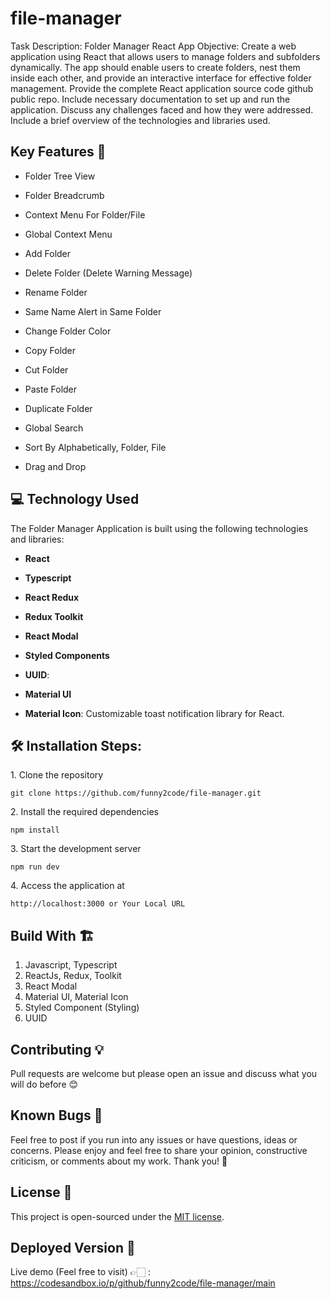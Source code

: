 # file-manager

Task Description: Folder Manager React App
Objective:
Create a web application using React that allows users to manage folders and subfolders dynamically. The app should enable users to create folders, nest them inside each other, and provide an interactive interface for effective folder management.
Provide the complete React application source code github public repo.
Include necessary documentation to set up and run the application.
Discuss any challenges faced and how they were addressed.
Include a brief overview of the technologies and libraries used.

## Key Features 📝

-   Folder Tree View
-   Folder Breadcrumb
-   Context Menu For Folder/File
-   Global Context Menu
-   Add Folder
-   Delete Folder (Delete Warning Message)
-   Rename Folder
-   Same Name Alert in Same Folder

-   Change Folder Color
-   Copy Folder
-   Cut Folder
-   Paste Folder
-   Duplicate Folder
-   Global Search
-   Sort By Alphabetically, Folder, File
-   Drag and Drop

## 💻 Technology Used

The Folder Manager Application is built using the following technologies and libraries:

-   **React**

-   **Typescript**

-   **React Redux**

-   **Redux Toolkit**

-   **React Modal**

-   **Styled Components**

-   **UUID**:

-   **Material UI**

-   **Material Icon**: Customizable toast notification library for React.

## 🛠️ Installation Steps:

<p>1. Clone the repository</p>

```
git clone https://github.com/funny2code/file-manager.git
```

<p>2. Install the required dependencies </p>

```
npm install
```

<p>3. Start the development server</p>

```
npm run dev
```
<p>4. Access the application at</p>

```
http://localhost:3000 or Your Local URL
```
## Build With 🏗️

1. Javascript, Typescript
2. ReactJs, Redux, Toolkit
3. React Modal
3. Material UI, Material Icon
3. Styled Component (Styling)
4. UUID

## Contributing 💡

Pull requests are welcome but please open an issue and discuss what you will do before 😊

## Known Bugs 🚨

Feel free to post if you run into any issues or have questions, ideas or concerns.
Please enjoy and feel free to share your opinion, constructive criticism, or comments about my work. Thank you! 🙂
## License 📄

This project is open-sourced under the [MIT license](https://opensource.org/licenses/MIT).

## Deployed Version 🚀
Live demo (Feel free to visit) 👉🏻 : https://codesandbox.io/p/github/funny2code/file-manager/main